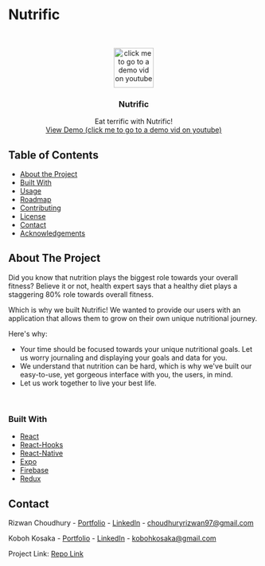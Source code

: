# Nutrific

<br>
<p align="center">
  <a href="https://github.com/othneildrew/Best-README-Template">
    <img src="images/logo.png" alt="click me to go to a demo vid on youtube" width="80" height="80">
  </a>

  <h3 align="center">Nutrific</h3>

  <p align="center">
    Eat terrific with Nutrific!
    <br />
    <a href="https://github.com/othneildrew/Best-README-Template">View Demo (click me to go to a demo vid on youtube)</a>
  </p>
</p>

<!--
*** - [Getting Started](#getting-started)
*** - [Prerequisites](#prerequisites)
*** - [Installation](#installation)
-->

<!-- TABLE OF CONTENTS -->

## Table of Contents

- [About the Project](#about-the-project)
- [Built With](#built-with)
- [Usage](#usage)
- [Roadmap](#roadmap)
- [Contributing](#contributing)
- [License](#license)
- [Contact](#contact)
- [Acknowledgements](#acknowledgements)

<!-- ABOUT THE PROJECT -->

## About The Project

Did you know that nutrition plays the biggest role towards your overall fitness? Believe it or not, health expert says that a healthy diet plays a staggering 80% role towards overall fitness.

Which is why we built Nutrific! We wanted to provide our users with an application that allows them to grow on their own unique nutritional journey.

Here's why:

- Your time should be focused towards your unique nutritional goals. Let us worry journaling and displaying your goals and data for you.
- We understand that nutrition can be hard, which is why we've built our easy-to-use, yet gorgeous interface with you, the users, in mind.
- Let us work together to live your best life.

<br>

### Built With

- [React](https://reactjs.org/)
- [React-Hooks](https://reactjs.org/docs/hooks-intro.html)
- [React-Native](https://reactnative.dev/)
- [Expo](https://expo.io/)
- [Firebase](https://firebase.google.com/)
- [Redux](https://redux.js.org/)

<!-- CONTACT -->

## Contact

Rizwan Choudhury - [Portfolio](https://rizwanchoudhury.com/) - [LinkedIn](https://www.linkedin.com/in/rizwan-choudhury/) - choudhuryrizwan97@gmail.com

Koboh Kosaka - [Portfolio](https://www.kokosaka.com/) - [LinkedIn](https://www.linkedin.com/in/kokosaka/) - kobohkosaka@gmail.com

Project Link: [Repo Link](https://github.com/nutrific/nutrific-client)
